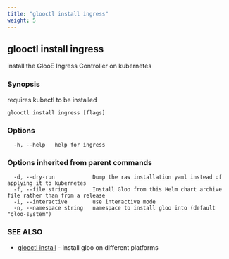 ```yaml
---
title: "glooctl install ingress"
weight: 5
---
```

## glooctl install ingress

install the GlooE Ingress Controller on kubernetes

### Synopsis

requires kubectl to be installed

```
glooctl install ingress [flags]
```

### Options

```
  -h, --help   help for ingress
```

### Options inherited from parent commands

```
  -d, --dry-run            Dump the raw installation yaml instead of applying it to kubernetes
  -f, --file string        Install Gloo from this Helm chart archive file rather than from a release
  -i, --interactive        use interactive mode
  -n, --namespace string   namespace to install gloo into (default "gloo-system")
```

### SEE ALSO

* [glooctl install](../glooctl_install)	 - install gloo on different platforms

